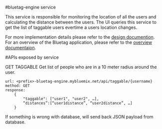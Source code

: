 #bluetag-engine service

This service is responsible for monitoring the location of all the users and calculating the distance between the users.  The UI queries this service to get the list of taggable users evertime a users location changes.

For more implementation details please refer to the [design documention](../../../bluetag-docs/blob/master/bluetag-backend-implementation-details.md).  For an overview of the Bluetag application, please refer to the [overview documentaion](../../../bluetag/blob/master/README.md).

#APIs exposed by service

GET TAGGABLE
Get list of people who are in a 10 meter radius around the user.

```
url: <prefix>-bluetag-engine.mybluemix.net/api/taggable/{username}
method: GET
response:
	{
		"taggable": ["user1", "user2", …],
		“distances”:[“user1distance”, “user2distance”, …]
	}
```

If something is wrong with database, will send back JSON payload from database.